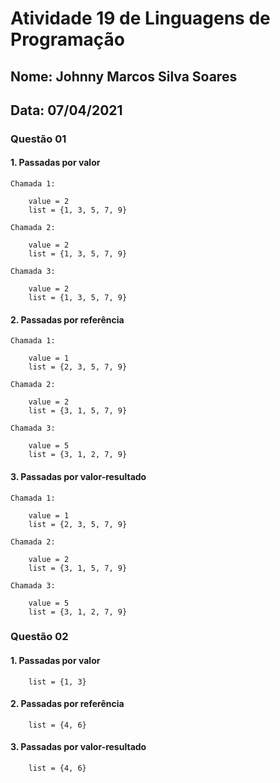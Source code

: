  # Atividade 19 de Linguagens de Programação
## Nome: Johnny Marcos Silva Soares
## Data: 07/04/2021
### Questão 01 

#### 1. Passadas por valor

```
Chamada 1:

    value = 2
    list = {1, 3, 5, 7, 9}

Chamada 2:

    value = 2
    list = {1, 3, 5, 7, 9}

Chamada 3:

    value = 2
    list = {1, 3, 5, 7, 9}
```

#### 2. Passadas por referência

```
Chamada 1:

    value = 1
    list = {2, 3, 5, 7, 9}

Chamada 2:

    value = 2
    list = {3, 1, 5, 7, 9}

Chamada 3:

    value = 5
    list = {3, 1, 2, 7, 9}
```

#### 3. Passadas por valor-resultado

```
Chamada 1:

    value = 1
    list = {2, 3, 5, 7, 9}

Chamada 2:

    value = 2
    list = {3, 1, 5, 7, 9}

Chamada 3:

    value = 5
    list = {3, 1, 2, 7, 9}
```

### Questão 02

#### 1. Passadas por valor

```
    list = {1, 3}
```

#### 2. Passadas por referência

```
    list = {4, 6}
```

#### 3. Passadas por valor-resultado

```
    list = {4, 6}
```